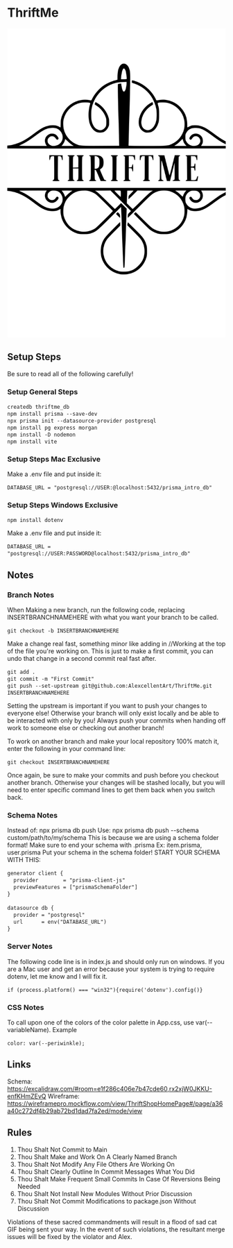 # ThriftMe
![Logo of the ThriftMe Project.](https://github.com/AlexcellentArt/ThriftMe/blob/main/src/assets/ThriftMeLogo.svg)
## Setup Steps
Be sure to read all of the following carefully!
### Setup General Steps
```
createdb thriftme_db
npm install prisma --save-dev
npx prisma init --datasource-provider postgresql
npm install pg express morgan
npm install -D nodemon
npm install vite
```
### Setup Steps Mac Exclusive

Make a .env file and put inside it:
```
DATABASE_URL = "postgresql://USER:@localhost:5432/prisma_intro_db"
```
### Setup Steps Windows Exclusive
```
npm install dotenv
```
Make a .env file and put inside it:
```
DATABASE_URL = "postgresql://USER:PASSWORD@localhost:5432/prisma_intro_db"
```
## Notes
### Branch Notes
When Making a new branch, run the following code, replacing INSERTBRANCHNAMEHERE with what you want your branch to be called.
```
git checkout -b INSERTBRANCHNAMEHERE
```
Make a change real fast, something minor like adding in //Working at the top of the file you're working on. This is just to make a first commit, you can undo that change in a second commit real fast after.
```
git add .
git commit -m "First Commit"
git push --set-upstream git@github.com:AlexcellentArt/ThriftMe.git INSERTBRANCHNAMEHERE
```
Setting the upstream is important if you want to push your changes to everyone else! Otherwise your branch will only exist locally and be able to be interacted with only by you!
Always push your commits when handing off work to someone else or checking out another branch!

To work on another branch and make your local repository 100% match it, enter the following in your command line:
```
git checkout INSERTBRANCHNAMEHERE
```
Once again, be sure to make your commits and push before you checkout another branch. Otherwise your changes will be stashed locally, but you will need to enter specific command lines to get them back when you switch back.
### Schema Notes
Instead of: npx prisma db push
Use: npx prisma db push --schema custom/path/to/my/schema
This is because we are using a schema folder format!
Make sure to end your schema with .prisma Ex: item.prisma, user.prisma
Put your schema in the schema folder!
START YOUR SCHEMA WITH THIS:
```
generator client {
  provider        = "prisma-client-js"
  previewFeatures = ["prismaSchemaFolder"]
}

datasource db {
  provider = "postgresql"
  url      = env("DATABASE_URL")
}
```
### Server Notes
The following code line is in index.js and should only run on windows. If you are a Mac user and get an error because your system is trying to require dotenv, let me know and I will fix it.
```
if (process.platform() === "win32"){require('dotenv').config()}
```
### CSS Notes
To call upon one of the colors of the color palette in App.css, use var(--variableName).
Example
```
color: var(--periwinkle);
```
## Links
Schema: https://excalidraw.com/#room=e1f286c406e7b47cde60,rx2xjW0JKKU-enfKHmZEvQ
Wireframe: https://wireframepro.mockflow.com/view/ThriftShopHomePage#/page/a36a40c272df4b29ab72bd1dad7fa2ed/mode/view
## Rules
1. Thou Shalt Not Commit to Main
2. Thou Shalt Make and Work On A Clearly Named Branch
3. Thou Shalt Not Modify Any File Others Are Working On
4. Thou Shalt Clearly Outline In Commit Messages What You Did
5. Thou Shalt Make Frequent Small Commits In Case Of Reversions Being Needed
6. Thou Shalt Not Install New Modules Without Prior Discussion
7. Thou Shalt Not Commit Modifications to package.json Without Discussion

Violations of these sacred commandments will result in a flood of sad cat GIF being sent your way. In the event of such violations, the resultant merge issues will be fixed by the violator and Alex.
